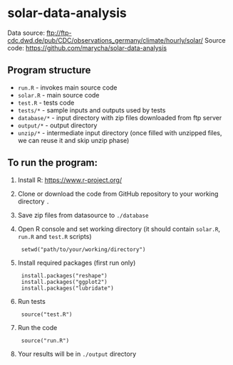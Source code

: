  solar-data-analysis
========================================================================

Data source: ftp://ftp-cdc.dwd.de/pub/CDC/observations_germany/climate/hourly/solar/
Source code: https://github.com/marycha/solar-data-analysis

 Program structure
------------------------------------------------------------------------
* `run.R` - invokes main source code
* `solar.R` - main source code
* `test.R` - tests code
* `tests/*` - sample inputs and outputs used by tests
* `database/*` - input directory with zip files downloaded from ftp server
* `output/*` - output directory
* `unzip/*` - intermediate input directory (once filled with unzipped files, we can reuse it and skip unzip phase)


 To run the program:
------------------------------------------------------------------------
1. Install R: https://www.r-project.org/
1. Clone or download the code from GitHub repository to your working directory `.`
1. Save zip files from datasource to `./database`
1. Open R console and set working directory (it should contain `solar.R`, `run.R` and `test.R` scripts)

        setwd("path/to/your/working/directory")
        
1. Install required packages (first run only)

        install.packages("reshape")
        install.packages("ggplot2")
        install.packages("lubridate")
        
1. Run tests

        source("test.R")

1. Run the code

        source("run.R")
    
1. Your results will be in `./output` directory
